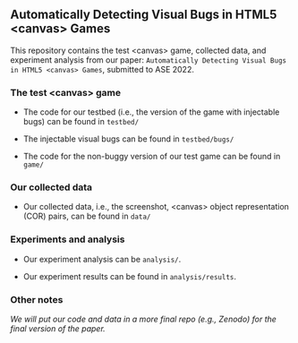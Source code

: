 ## Automatically Detecting Visual Bugs in HTML5 \<canvas\> Games

This repository contains the test \<canvas\> game, collected data, and experiment analysis from our paper: `Automatically Detecting Visual Bugs in HTML5 <canvas> Games`, submitted to ASE 2022.

### The test \<canvas\> game
- The code for our testbed (i.e., the version of the game with injectable bugs) can be found in `testbed/`

- The injectable visual bugs can be found in `testbed/bugs/`

- The code for the non-buggy version of our test <canvas> game can be found in `game/`

  
### Our collected data
- Our collected data, i.e., the screenshot, \<canvas\> object representation (COR) pairs, can be found in `data/`  
  
  
### Experiments and analysis
- Our experiment analysis can be `analysis/`.
 
- Our experiment results can be found in `analysis/results`.

  
### Other notes
*We will put our code and data in a more final repo (e.g., Zenodo) for the final version of the paper.*
